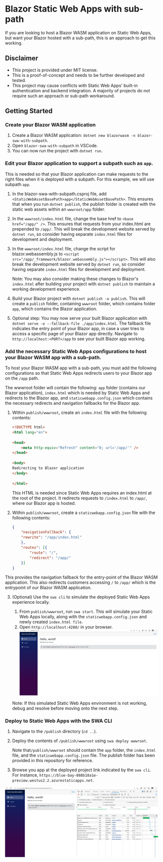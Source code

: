 # Blazor Static Web Apps with sub-path

If you are looking to host a Blazor WASM application on Static Web Apps, but want your Blazor hosted with a sub-path, this is an approach to get this working.

## Disclaimer
* This project is provided under MIT license.
* This is a proof-of-concept and needs to be further developed and tested.
* This project may cause conflicts with Static Web Apps' built-in authentication and backend integration. A majority of projects do not require such an approach or sub-path workaround. 

## Getting Started

### Create your Blazor WASM application
1. Create a Blazor WASM application: `dotnet new blazorwasm -n blazor-swa-with-subpath`.
2. Open `blazor-swa-with-subpath` in VSCode.
3. You can now run the project with `dotnet run`.

### Edit your Blazor application to support a subpath such as `app`.
This is needed so that your Blazor application can make requests to the right files when it is deployed with a subpath. For this example, we will use subpath `app`.

1. In the blazor-swa-with-subpath.csproj file, add `<StaticWebAssetBasePath>app</StaticWebAssetBasePath>`. This ensures that when you run `dotnet publish`, the publish folder is created with the static web assets within an `wwwroot/app` folder.
2. In the `wwwroot/index.html` file, change the base href to `<base href="/app/" />`. This ensures that requests from your index.html are prepended to `/app/`. This will break the development website served by `dotnet run`, so consider having separate `index.html` files for development and deployment.
3. In the `wwwroot/index.html` file, change the script for blazor.webassembly.js to `<script src="/app/_framework/blazor.webassembly.js"></script>`. This will also break the development website served by `dotnet run`, so consider having separate `index.html` files for development and deployment.

    Note: You may also consider making these changes to Blazor's `index.html` after building your project with `dotnet publish` to maintain a working development experience.

4. Build your Blazor project with `dotnet publish -o publish`. This will create a `publish` folder, containing `wwwroot` folder, which contains folder `app`, which contains the Blazor application.

5. Optional step: You may now serve your built Blazor application with `dotnet serve -o --fallback-file ./app/index.html`. The fallback file indicates the entry point of your Blazor app, in case a user tries to access a specific page of your Blazor app directly. Navigate to `http://localhost:<PORT>/app` to see your built Blazor app working.

### Add the necessary Static Web Apps configurations to host your Blazor WASM app with a sub-path.
To host your Blazor WASM app with a sub-path, you must add the following configurations so that Static Web Apps redirects users to your Blazor app on the `/app` path.

The wwwroot folder will contain the following: `app` folder (contains our Blazor application), `index.html` which is needed by Static Web Apps and redirects to the Blazor app, and `staticwebapp.config.json` which contains the necessary redirects and navigation fallbacks for the Blazor app. 

1. Within `publish/wwwroot`, create an `index.html` file with the following contents:
    ```html
    <!DOCTYPE html>
    <html lang="en">

    <head>
        <meta http-equiv="Refresh" content="0; url='/app/'" />
    </head>

    <body>
    Redirecting to Blazor application
    </body>

    </html>
    ```
    This HTML is needed since Static Web Apps requires an index.html at the root of the project. It redirects requests to `/index.html` to `/app/`, where our Blazor app is hosted.

2. Within `publish/wwwroot`, create a `staticwebapp.config.json` file with the following contents:

    ```json
    {
        "navigationFallback": {
        "rewrite": "/app/index.html"
        },
        "routes": [{
            "route": "/",
            "redirect": "/app/"
        }]
    }
    ```

This provides the navigation fallback for the entry-point of the Blazor WASM application. This also redirects customers accessing `/` to `/app/` which is the entrypoint of our Blazor WASM application.

3. (Optional) Use the `swa cli` to simulate the deployed Static Web Apps experience locally. 
    1. From `publish/wwwroot`, run `swa start`. This will simulate your Static Web Apps locally, along with the `staticwebapp.config.json` and newly created `index.html file`.
    2. Open `http://localhost:4280/` in your browser. 
    ![alt text](./.readme/Screenshot%202023-03-02%20181022.png)

    Note: If this simulated Static Web Apps environment is not working, debug and resolve before moving onto the next step.

### Deploy to Static Web Apps with the SWA CLI

1. Navigate to the `/publish` directory (`cd ..`).
2. Deploy the contents of `/publish/wwwroot` using `swa deploy wwwroot`. 
    
    Note that`/publish/wwwroot` should contain the `app` folder, the `index.html` file, and the `staticwebapp.config.json` file. The publish folder has been provided in this repository for reference.

3. Browse you app at the deployed project link indicated by the `swa cli`. For instance, `https://blue-bay-088b18a1e-preview.westus2.2.azurestaticapps.net`.


![alt text](./.readme/Screenshot%202023-03-02%20182119.png)
